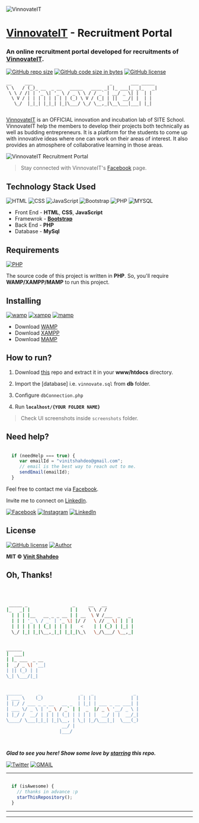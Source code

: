 ![VinnovateIT](image/vinnovateit.png)


# [VinnovateIT](https://www.facebook.com/VinnovateIT/) - Recruitment Portal


### An online recruitment portal developed for recruitments of [VinnovateIT](https://vinnovateit.com/).

[![GitHub repo size](https://img.shields.io/github/repo-size/vinitshahdeo/Recruitment-Portal.svg?logo=github&style=social)](https://vinitshahdeo.github.io/Recruitment-Portal/) [![GitHub code size in bytes](https://img.shields.io/github/languages/code-size/vinitshahdeo/Recruitment-Portal.svg?logo=git&style=social)](https://vinitshahdeo.github.io/Recruitment-Portal/) [![GitHub license](https://img.shields.io/github/license/vinitshahdeo/Recruitment-Portal.svg?style=social&logo=github)](https://github.com/vinitshahdeo/Recruitment-Portal/blob/master/LICENSE)


```
__     ___                             _       ___ _____ 
\ \   / (_)_ __  _ __   _____   ____ _| |_ ___|_ _|_   _|
 \ \ / /| | '_ \| '_ \ / _ \ \ / / _` | __/ _ \| |  | |  
  \ V / | | | | | | | | (_) \ V / (_| | ||  __/| |  | |  
   \_/  |_|_| |_|_| |_|\___/ \_/ \__,_|\__\___|___| |_|  
                                                         
```

[VinnovateIT](https://www.facebook.com/VinnovateIT/) is an OFFICIAL innovation and incubation lab of SITE School.
VinnovateIT help the members to develop their projects both technically as well as budding entrepreneurs. It is a platform for the students to come up with innovative ideas where one can work on their areas of interest. It also provides an atmosphere of collaborative learning in those areas.

![VinnovateIT Recruitment Portal](demo/vinnovateitgif.gif)

> Stay connected with VinnovateIT's [Facebook](https://www.facebook.com/VinnovateIT/) page.


## Technology Stack Used

![HTML](https://img.shields.io/badge/frontend-html-orange.svg?logo=html5&style=flat-square) 
![CSS](https://img.shields.io/badge/frontend-css-yellowgreen.svg?logo=css3&style=flat-square)
![JavaScript](https://img.shields.io/badge/frontend-js-ff69b4.svg?logo=javascript&style=flat-square)
![Bootstrap](https://img.shields.io/badge/framework-bootstrap-dodgerblue.svg?logo=bootstrap&style=flat-square)
![PHP](https://img.shields.io/badge/backend-php-blue.svg?logo=php&style=flat-square) 
![MYSQL](https://img.shields.io/badge/database-mysql-lightgray.svg?logo=mysql&logoColor=white&style=flat-square) 

- Front End - **HTML**, **CSS**, **JavaScript**
- Framewrok - **[Bootstrap](https://getbootstrap.com/)**
- Back End - **PHP**
- Database - **MySql**

## Requirements

[![PHP](https://img.shields.io/static/v1.svg?label=Source%20Code&message=php&logo=php&style=social)](https://vinitshahdeo.github.io/Recruitment-Portal/)

The source code of this project is written in **PHP**. So, you'll require **WAMP/XAMPP/MAMP** to run this project.

## Installing 

[![wamp](https://img.shields.io/badge/wamp-server-red.svg)](http://www.wampserver.com/en/) [![xampp](https://img.shields.io/badge/xampp-server-blue.svg)](https://www.apachefriends.org/download.html) [![mamp](https://img.shields.io/badge/mamp-server-lightgrey.svg)](https://www.mamp.info/en/)

- Download [WAMP](http://www.wampserver.com/en/)
- Download [XAMPP](https://www.apachefriends.org/download.html)
- Download [MAMP](https://www.mamp.info/en/)

## How to run?

1. Download [this](https://github.com/vinitshahdeo/Recruitment-Portal/) repo and extract it in your **www/htdocs** directory. 

2. Import the [database] i.e. `vinnovate.sql` from **db** folder.

3. Configure `dbConnection.php` 

4. Run **`localhost/{YOUR FOLDER NAME}`**

> Check UI screenshots inside `screenshots` folder.

## Need help?

```javascript

  if (needHelp === true) {
     var emailId = "vinitshahdeo@gmail.com";
     // email is the best way to reach out to me.
     sendEmail(emailId);
  }

```

Feel free to contact me via [Facebook](https://www.facebook.com/vinit.shahdeo).

Invite me to connect on [LinkedIn](https://www.linkedin.com/in/vinitshahdeo/).

[![Facebook](https://img.shields.io/static/v1.svg?label=follow&message=@vinit.shahdeo&color=9cf&logo=facebook&style=flat&logoColor=white&colorA=informational)](https://www.facebook.com/vinit.shahdeo)  [![Instagram](https://img.shields.io/static/v1.svg?label=follow&message=@vinitshahdeo&color=grey&logo=instagram&style=flat&logoColor=white&colorA=critical)](https://www.instagram.com/vinitshahdeo/) [![LinkedIn](https://img.shields.io/static/v1.svg?label=connect&message=@vinitshahdeo&color=success&logo=linkedin&style=flat&logoColor=white&colorA=blue)](https://www.linkedin.com/in/vinitshahdeo/)


## License

[![GitHub license](https://img.shields.io/github/license/vinitshahdeo/Recruitment-Portal.svg?style=social&logo=github)](https://github.com/vinitshahdeo/Recruitment-Portal/blob/master/LICENSE) [![Author](https://img.shields.io/static/v1.svg?label=Author&message=@vinitshahdeo&logo=github&style=social)](https://github.com/vinitshahdeo)

**MIT &copy; [Vinit Shahdeo](https://github.com/vinitshahdeo/Recruitment-Portal/blob/master/LICENSE)**

## Oh, Thanks!

```bash



 _____ _                 _     __   __            
|_   _| |               | |    \ \ / /            
  | | | |__   __ _ _ __ | | __  \ V /___  _   _   
  | | | '_ \ / _` | '_ \| |/ /   \ // _ \| | | |  
  | | | | | | (_| | | | |   <    | | (_) | |_| |  
  \_/ |_| |_|\__,_|_| |_|_|\_\   \_/\___/ \__,_|  
                                                  
                                                  
______                                            
|  ___|                                           
| |_ ___  _ __                                    
|  _/ _ \| '__|                                   
| || (_) | |                                      
\_| \___/|_|                                      
                                                  
                                                  
______      _               _   _               _ 
| ___ \    (_)             | | | |             | |
| |_/ / ___ _ _ __   __ _  | |_| | ___ _ __ ___| |
| ___ \/ _ \ | '_ \ / _` | |  _  |/ _ \ '__/ _ \ |
| |_/ /  __/ | | | | (_| | | | | |  __/ | |  __/_|
\____/ \___|_|_| |_|\__, | \_| |_/\___|_|  \___(_)
                     __/ |                        
                    |___/                         

 


```

***Glad to see you here! Show some love by [starring](https://github.com/vinitshahdeo/Recruitment-Portal/) this repo.***

[![Twitter](https://img.shields.io/twitter/url/https/github.com/vinitshahdeo/Recruitment-Portal.svg?style=social)](https://twitter.com/intent/tweet?text=Recruitment%20Portal%20by@Vinit_Shahdeo%20:&url=https://github.com/vinitshahdeo/Recruitment-Portal) [![GMAIL](https://img.shields.io/static/v1.svg?label=send&message=vinitshahdeo@gmail.com&color=red&logo=gmail&style=social)](https://www.github.com/vinitshahdeo)

-----

```javascript

  if (isAwesome) {
    // thanks in advance :p
    starThisRepository();
  }

```

******

-----

